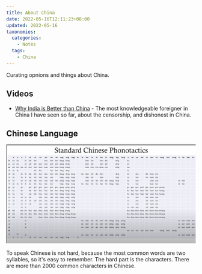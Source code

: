 ```yaml
---
title: About China
date: 2022-05-16T12:11:23+08:00
updated: 2022-05-16
taxonomies:
  categories:
    - Notes
  tags:
    - China
---
```


Curating opnions and things about China.

<!-- more -->

## Videos

- [Why India is Better than China](https://www.youtube.com/watch?v=9avzTVVjnZw) - The most knowledgeable foreigner in China I have seen so far, about the censorship, and dishonest in China.

## Chinese Language

![](./chinese-phonotactics.jpeg)

To speak Chinese is not hard, because the most common words are two syllables, so it's easy to remember. The hard part is the characters. There are more than 2000 common characters in Chinese.

